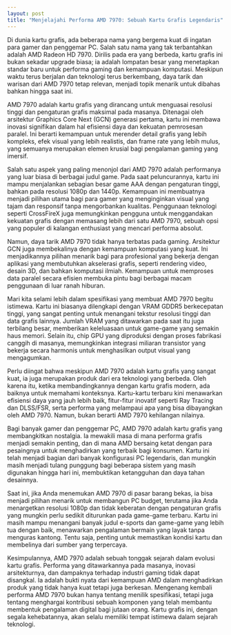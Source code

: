```yaml
---
layout: post
title: "Menjelajahi Performa AMD 7970: Sebuah Kartu Grafis Legendaris"
---
```


Di dunia kartu grafis, ada beberapa nama yang bergema kuat di ingatan para gamer dan penggemar PC. Salah satu nama yang tak terbantahkan adalah AMD Radeon HD 7970. Dirilis pada era yang berbeda, kartu grafis ini bukan sekadar upgrade biasa; ia adalah lompatan besar yang menetapkan standar baru untuk performa gaming dan kemampuan komputasi. Meskipun waktu terus berjalan dan teknologi terus berkembang, daya tarik dan warisan dari AMD 7970 tetap relevan, menjadi topik menarik untuk dibahas bahkan hingga saat ini.

AMD 7970 adalah kartu grafis yang dirancang untuk menguasai resolusi tinggi dan pengaturan grafis maksimal pada masanya. Ditenagai oleh arsitektur Graphics Core Next (GCN) generasi pertama, kartu ini membawa inovasi signifikan dalam hal efisiensi daya dan kekuatan pemrosesan paralel. Ini berarti kemampuan untuk merender detail grafis yang lebih kompleks, efek visual yang lebih realistis, dan frame rate yang lebih mulus, yang semuanya merupakan elemen krusial bagi pengalaman gaming yang imersif.

Salah satu aspek yang paling menonjol dari AMD 7970 adalah performanya yang luar biasa di berbagai judul game. Pada saat peluncurannya, kartu ini mampu menjalankan sebagian besar game AAA dengan pengaturan tinggi, bahkan pada resolusi 1080p dan 1440p. Kemampuan ini membuatnya menjadi pilihan utama bagi para gamer yang menginginkan visual yang tajam dan responsif tanpa mengorbankan kualitas. Penggunaan teknologi seperti CrossFireX juga memungkinkan pengguna untuk menggandakan kekuatan grafis dengan memasang lebih dari satu AMD 7970, sebuah opsi yang populer di kalangan enthusiast yang mencari performa absolut.

Namun, daya tarik AMD 7970 tidak hanya terbatas pada gaming. Arsitektur GCN juga membekalinya dengan kemampuan komputasi yang kuat. Ini menjadikannya pilihan menarik bagi para profesional yang bekerja dengan aplikasi yang membutuhkan akselerasi grafis, seperti rendering video, desain 3D, dan bahkan komputasi ilmiah. Kemampuan untuk memproses data paralel secara efisien membuka pintu bagi berbagai macam penggunaan di luar ranah hiburan.

Mari kita selami lebih dalam spesifikasi yang membuat AMD 7970 begitu istimewa. Kartu ini biasanya dilengkapi dengan VRAM GDDR5 berkecepatan tinggi, yang sangat penting untuk menangani tekstur resolusi tinggi dan data grafis lainnya. Jumlah VRAM yang ditawarkan pada saat itu juga terbilang besar, memberikan keleluasaan untuk game-game yang semakin haus memori. Selain itu, chip GPU yang diproduksi dengan proses fabrikasi canggih di masanya, memungkinkan integrasi miliaran transistor yang bekerja secara harmonis untuk menghasilkan output visual yang mengagumkan.

Perlu diingat bahwa meskipun AMD 7970 adalah kartu grafis yang sangat kuat, ia juga merupakan produk dari era teknologi yang berbeda. Oleh karena itu, ketika membandingkannya dengan kartu grafis modern, ada baiknya untuk memahami konteksnya. Kartu-kartu terbaru kini menawarkan efisiensi daya yang jauh lebih baik, fitur-fitur inovatif seperti Ray Tracing dan DLSS/FSR, serta performa yang melampaui apa yang bisa dibayangkan oleh AMD 7970. Namun, bukan berarti AMD 7970 kehilangan nilainya.

Bagi banyak gamer dan penggemar PC, AMD 7970 adalah kartu grafis yang membangkitkan nostalgia. Ia mewakili masa di mana performa grafis menjadi semakin penting, dan di mana AMD bersaing ketat dengan para pesaingnya untuk menghadirkan yang terbaik bagi konsumen. Kartu ini telah menjadi bagian dari banyak konfigurasi PC legendaris, dan mungkin masih menjadi tulang punggung bagi beberapa sistem yang masih digunakan hingga hari ini, membuktikan ketangguhan dan daya tahan desainnya.

Saat ini, jika Anda menemukan AMD 7970 di pasar barang bekas, ia bisa menjadi pilihan menarik untuk membangun PC budget, terutama jika Anda menargetkan resolusi 1080p dan tidak keberatan dengan pengaturan grafis yang mungkin perlu sedikit diturunkan pada game-game terbaru. Kartu ini masih mampu menangani banyak judul e-sports dan game-game yang lebih tua dengan baik, menawarkan pengalaman bermain yang layak tanpa menguras kantong. Tentu saja, penting untuk memastikan kondisi kartu dan membelinya dari sumber yang terpercaya.

Kesimpulannya, AMD 7970 adalah sebuah tonggak sejarah dalam evolusi kartu grafis. Performa yang ditawarkannya pada masanya, inovasi arsitekturnya, dan dampaknya terhadap industri gaming tidak dapat disangkal. Ia adalah bukti nyata dari kemampuan AMD dalam menghadirkan produk yang tidak hanya kuat tetapi juga berkesan. Mengenang kembali performa AMD 7970 bukan hanya tentang menilik spesifikasi, tetapi juga tentang menghargai kontribusi sebuah komponen yang telah membantu membentuk pengalaman digital bagi jutaan orang. Kartu grafis ini, dengan segala kehebatannya, akan selalu memiliki tempat istimewa dalam sejarah teknologi.
